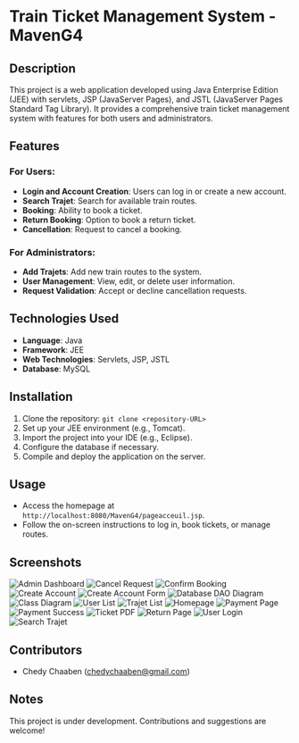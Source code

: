 # Train Ticket Management System - MavenG4

## Description
This project is a web application developed using Java Enterprise Edition (JEE) with servlets, JSP (JavaServer Pages), and JSTL (JavaServer Pages Standard Tag Library). It provides a comprehensive train ticket management system with features for both users and administrators.

## Features
### For Users:
- **Login and Account Creation**: Users can log in or create a new account.
- **Search Trajet**: Search for available train routes.
- **Booking**: Ability to book a ticket.
- **Return Booking**: Option to book a return ticket.
- **Cancellation**: Request to cancel a booking.

### For Administrators:
- **Add Trajets**: Add new train routes to the system.
- **User Management**: View, edit, or delete user information.
- **Request Validation**: Accept or decline cancellation requests.

## Technologies Used
- **Language**: Java
- **Framework**: JEE
- **Web Technologies**: Servlets, JSP, JSTL
- **Database**: MySQL

## Installation
1. Clone the repository: `git clone <repository-URL>`
2. Set up your JEE environment (e.g., Tomcat).
3. Import the project into your IDE (e.g., Eclipse).
4. Configure the database if necessary.
5. Compile and deploy the application on the server.

## Usage
- Access the homepage at `http://localhost:8080/MavenG4/pageacceuil.jsp`.
- Follow the on-screen instructions to log in, book tickets, or manage routes.

## Screenshots
![Admin Dashboard](admin-dashboard.png)
![Cancel Request](cancel-request.png)
![Confirm Booking](confirm-booking.png)
![Create Account](create-account.png)
![Create Account Form](create-account-form.png)
![Database DAO Diagram](database-dao-diagram.jpg)
![Class Diagram](class-diagram.png)
![User List](user-list.png)
![Trajet List](trajet-list.png)
![Homepage](homepage.png)
![Payment Page](payment-page.png)
![Payment Success](payment-success.png)
![Ticket PDF](ticket-pdf.png)
![Return Page](return-page.png)
![User Login](user-login.png)
![Search Trajet](search-trajet.png)

## Contributors
- Chedy Chaaben (chedychaaben@gmail.com)

## Notes
This project is under development. Contributions and suggestions are welcome!